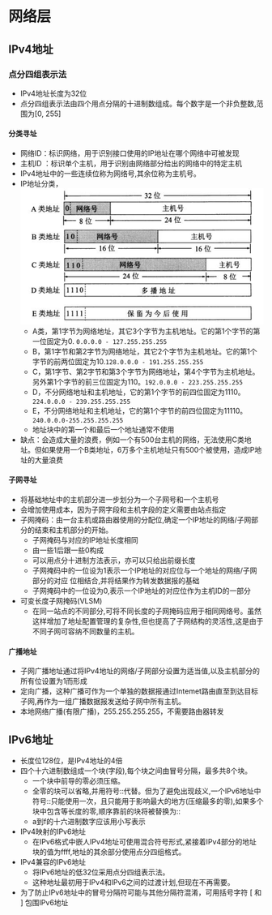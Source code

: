 # 网络层

## IPv4地址

### 点分四组表示法

* IPv4地址长度为32位
* 点分四组表示法由四个用点分隔的十进制数组成。每个数字是一个非负整数,范围为[0, 255]

#### 分类寻址

* 网络ID：标识网络，用于识别接口使用的IP地址在哪个网络中可被发现
* 主机ID ：标识单个主机，用于识别由网络部分给出的网络中的特定主机
* IPv4地址中的一些连续位称为网络号,其余位称为主机号。
* IP地址分类，![IP地址分类](../pic/IP地址分类.jpg)
  * A类，第1字节为网络地址，其它3个字节为主机地址。它的第1个字节的第一位固定为0. `0.0.0.0 - 127.255.255.255`
  * B，第1字节和第2字节为网络地址，其它2个字节为主机地址。它的第1个字节的前两位固定为10.`128.0.0.0 - 191.255.255.255`
  * C，第1字节、第2字节和第3个字节为网络地址，第4个字节为主机地址。另外第1个字节的前三位固定为110。`192.0.0.0 - 223.255.255.255`
  * D，不分网络地址和主机地址，它的第1个字节的前四位固定为1110。`224.0.0.0 - 239.255.255.255`
  * E，不分网络地址和主机地址，它的第1个字节的前四位固定为11110。`240.0.0.0-255.255.255.255`
  * 地址块中的第一个和最后一个地址通常不使用
* 缺点：会造成大量的浪费，例如一个有500台主机的网络，无法使用C类地址。但如果使用一个B类地址，6万多个主机地址只有500个被使用，造成IP地址的大量浪费

#### 子网寻址

* 将基础地址中的主机部分进一步划分为一个子网号和一个主机号
* 会增加使用成本，因为子网字段和主机字段的定义需要由站点指定
* 子网掩码：由一台主机或路由器使用的分配位,确定一个IP地址的网络/子网部分的结束和主机部分的开始。
  * 子网掩码与对应的IP地址长度相同
  * 由一些1后跟一些0构成
  * 可以用点分十进制方法表示，亦可以只给出前缀长度
  * 子网掩码中的一位设为1表示一个IP地址的对应位与一个地址的网络/子网部分的对应
位相结合,并将结果作为转发数据报的基础
  * 子网掩码中的一位设为0,表示一个IP地址的对应位作为主机ID的一部分
* 可变长度子网掩码(VLSM)
  * 在同一站点的不同部分,可将不同长度的子网掩码应用于相同网络号。虽然这样增加了地址配置管理的复杂性,但也提高了子网结构的灵活性,这是由于不同子网可容纳不同数量的主机。

#### 广播地址

* 子网广播地址通过将IPv4地址的网络/子网部分设置为适当值,以及主机部分的所有位设置为1而形成
* 定向广播，这种广播可作为一个单独的数据报通过Intemet路由直至到达目标子网,再作为一组广播数据报发送给子网中所有主机。
* 本地网络广播(有限广播)，255.255.255.255，不需要路由器转发

## IPv6地址

* 长度位128位，是IPv4地址的4倍
* 四个十六进制数组成一个块(字段),每个块之间由冒号分隔，最多共8个块。
  * 一个块中前导的零必须压缩。
  * 全零的块可以省略,并用符号::代替。但为了避免出现歧义,一个IPv6地址中符号::只能使用一次，且只能用于影响最大的地方(压缩最多的零),如果多个块中包含等长度的零,顺序靠前的块将被替换为::
  * a到f的十六进制数字应该用小写表示
* IPv4映射的IPv6地址
  * 在IPv6格式中嵌人IPv4地址可使用混合符号形式,紧接着IPv4部分的地址块的值为ffff,地址的其余部分使用点分四组格式。
* IPv4兼容的IPv6地址
  * 将IPv6地址的低32位采用点分四组表示法。
  * 这种地址最初用于IPv4和IPv6之间的过渡计划,但现在不再需要。
* 为了防止IPv6地址中的冒号分隔符可能与其他分隔符混淆，可用括号字符 [ 和 ] 包围IPv6地址